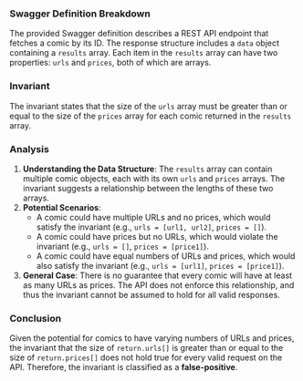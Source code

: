 ### Swagger Definition Breakdown
The provided Swagger definition describes a REST API endpoint that fetches a comic by its ID. The response structure includes a `data` object containing a `results` array. Each item in the `results` array can have two properties: `urls` and `prices`, both of which are arrays. 

### Invariant
The invariant states that the size of the `urls` array must be greater than or equal to the size of the `prices` array for each comic returned in the `results` array. 

### Analysis
1. **Understanding the Data Structure**: The `results` array can contain multiple comic objects, each with its own `urls` and `prices` arrays. The invariant suggests a relationship between the lengths of these two arrays. 
2. **Potential Scenarios**: 
   - A comic could have multiple URLs and no prices, which would satisfy the invariant (e.g., `urls = [url1, url2]`, `prices = []`). 
   - A comic could have prices but no URLs, which would violate the invariant (e.g., `urls = []`, `prices = [price1]`). 
   - A comic could have equal numbers of URLs and prices, which would also satisfy the invariant (e.g., `urls = [url1]`, `prices = [price1]`). 
3. **General Case**: There is no guarantee that every comic will have at least as many URLs as prices. The API does not enforce this relationship, and thus the invariant cannot be assumed to hold for all valid responses. 

### Conclusion
Given the potential for comics to have varying numbers of URLs and prices, the invariant that the size of `return.urls[]` is greater than or equal to the size of `return.prices[]` does not hold true for every valid request on the API. Therefore, the invariant is classified as a **false-positive**.
